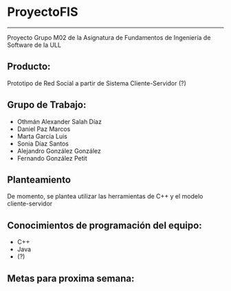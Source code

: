 # ProyectoFIS
---------------
Proyecto Grupo M02 de la Asignatura de Fundamentos de Ingeniería de Software de la ULL

Producto:
---------
Prototipo de Red Social a partir de Sistema Cliente-Servidor (?)

Grupo de Trabajo:
---------------------
  - Othmán Alexander Salah Díaz
  - Daniel Paz Marcos
  - Marta García Luis
  - Sonia Díaz Santos
  - Alejandro González González
  - Fernando González Petit
  
Planteamiento
----------------------
De momento, se plantea utilizar las herramientas de C++ y el modelo cliente-servidor

Conocimientos de programación del equipo:
-----------------------------------------
  - C++
  - Java
  - (?)
  
Metas para proxima semana:
--------------------------
